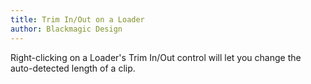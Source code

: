 ```yaml
---
title: Trim In/Out on a Loader
author: Blackmagic Design
---
```


Right-clicking on a Loader's Trim In/Out control will let you change the auto-detected length of a clip.

